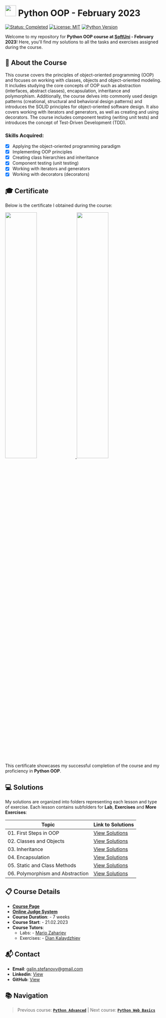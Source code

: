 # <img src="https://github.com/user-attachments/assets/edd51244-593a-4f97-9aae-2c8f44e72be5" width="35"> Python OOP - February 2023
[![Status: Completed](https://img.shields.io/badge/Status-Completed-green.svg)](#-certificate) [![License: MIT](https://img.shields.io/badge/License-MIT-yellow.svg)](https://github.com/galinstefanovv/SoftUni-Python-OOP/blob/main/LICENSE) [![Python Version](https://img.shields.io/badge/python-3.x-blue.svg)](https://www.python.org/downloads/) 

Welcome to my repository for **Python OOP course at [SoftUni](https://softuni.bg/) - February 2023**! Here, you'll find my solutions to all the tasks and exercises assigned during the course.

## 📖 About the Course
This course covers the principles of object-oriented programming (OOP) and focuses on working with classes, objects and object-oriented modeling. It includes studying the core concepts of OOP such as abstraction (interfaces, abstract classes), encapsulation, inheritance and polymorphism. Additionally, the course delves into commonly used design patterns (creational, structural and behavioral design patterns) and introduces the SOLID principles for object-oriented software design. It also covers working with iterators and generators, as well as creating and using decorators. The course includes component testing (writing unit tests) and introduces the concept of Test-Driven Development (TDD).

### Skills Acquired:
- [x] Applying the object-oriented programming paradigm
- [x] Implementing OOP principles
- [x] Creating class hierarchies and inheritance
- [x] Component testing (unit testing)
- [x] Working with iterators and generators
- [x] Working with decorators (decorators)

## 🎓 Certificate
Below is the certificate I obtained during the course: 

<a href="https://softuni.bg/certificates/details/169697/3cd7ede2">
<img src="https://github.com/user-attachments/assets/4d352be2-4d17-4281-99f9-0ace6a37e7de" width="45%" />
<img src="https://github.com/user-attachments/assets/a99500fb-3a1f-4dbf-a52e-7b2bac9df247" width="45%" />
</a>

This certificate showcases my successful completion of the course and my proficiency in **Python OOP**.

## 💻 Solutions
My solutions are organized into folders representing each lesson and type of exercise. Each lesson contains subfolders for **Lab**, **Exercises** and **More Exercises**:

| Topic                              | Link to Solutions                           |
|------------------------------------|---------------------------------------------|
| 01. First Steps in OOP             | [View Solutions](<./01 - First Steps in OOP>) |
| 02. Classes and Objects            | [View Solutions](<./02 - Classes and Objects>) |
| 03. Inheritance                    | [View Solutions](<./03 - Inheritance>) |
| 04. Encapsulation                  | [View Solutions](<./04 - Encapsulation>) |
| 05. Static and Class Methods       | [View Solutions](<./05 - Static and Class Methods>) |
| 06. Polymorphism and Abstraction   | [View Solutions](<./06 - Polymorphism and Abstraction>) |


## 📋 Course Details 
- [**Course Page**](https://softuni.bg/trainings/3964/python-oop-february-2023)
- [**Online Judge System**](https://judge.softuni.org/)
- **Course Duration**: - 7 weeks
- **Course Start**: - 21.02.2023
- **Course Tutors**: 
  - Labs: - [Mario Zahariev](https://www.linkedin.com/in/mario-zahariev-753a7b202/)
  - Exercises: - [Dian Kalaydzhiev](https://www.linkedin.com/in/dian-kalaydzhiev-250577223/)

## 📬 Contact
- **Email**: galin.stefanovv@gmail.com
- **Linkedin**: [View](https://www.linkedin.com/in/galin-stefanov/)
- **GitHub**: [View](https://github.com/galinstefanovv)

## 📚 Navigation
> Previous course: [**`Python Advanced`**](https://github.com/galinstefanovv/SoftUni-Python-Advanced) | Next course: [**`Python Web Basics`**](https://github.com/galinstefanovv/SoftUni-Python-Web-Basics)
